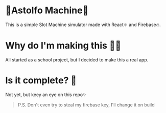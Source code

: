 # 🎰Astolfo Machine🌺

This is a simple Slot Machine simulator made with React⚛ and Firebase🔥.

# Why do I'm making this 👨‍💻

All started as a school project, but I decided to make this a real app.

# Is it complete? 👀

Not yet, but keey an eye on this repo✨ 

> P.S. Don't even try to steal my firebase key, I'll change it on build
